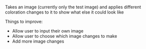 Takes an image (currently only the test image) and applies different coloration changes to it to show what else it could look like

Things to improve:
- Allow user to input their own image
- Allow user to choose which image changes to make
- Add more image changes
